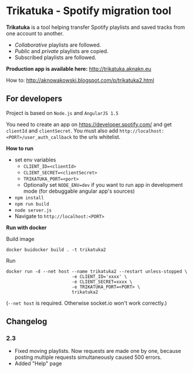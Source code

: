 # Trikatuka - Spotify migration tool

**Trikatuka** is a tool helping transfer Spotify playlists and saved tracks from one account to another.

- *Collaborative* playlists are followed.
- *Public* and *private* playlists are copied.
- Subscribed playlists are followed.

**Production app is available here:** http://trikatuka.aknakn.eu

How to: http://aknowakowski.blogspot.com/p/trikatuka2.html

## For developers

Project is based on `Node.js` and `AngularJS 1.5`

You need to create an app on https://developer.spotify.com/ and get `clientId` and `clientSecret`. You must also add `http://localhost:<PORT>/user_auth_callback` to the urls whitelist.

**How to run**
- set env variables
  - `CLIENT_ID=<clientId>`
  - `CLIENT_SECRET=<clientSecret>`
  - `TRIKATUKA_PORT=<port>`
  - Optionally set `NODE_ENV=dev` if you want to run app in development mode (for debuggable angular app's sources)
- `npm install`
- `npm run build`
- `node server.js`
- Navigate to `http://localhost:<PORT>`

**Run with docker**

Build image
```
docker buidocker build . -t trikatuka2
```

Run
```
docker run -d --net host --name trikatuka2 --restart unless-stopped \
                         -e CLIENT_ID='xxxx' \
                         -e CLIENT_SECRET=xxxx \
                         -e TRIKATUKA_PORT=<PORT> \
                         trikatuka2
```
(`--net host` is required. Otherwise socket.io won't work correctly.)

## Changelog
### 2.3
- Fixed moving playlists. Now requests are made one by one, because posting multiple requests simultaneously caused 500 errors.
- Added "Help" page
